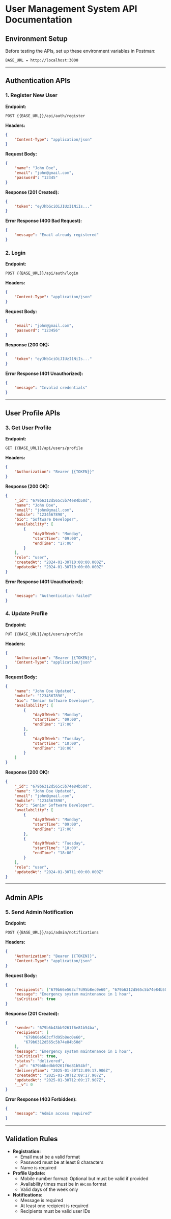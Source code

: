 # User Management System API Documentation

## Environment Setup
Before testing the APIs, set up these environment variables in Postman:
```
BASE_URL = http://localhost:3000

```

---

## Authentication APIs
### 1. Register New User
**Endpoint:**
```
POST {{BASE_URL}}/api/auth/register
```
**Headers:**
```json
{
    "Content-Type": "application/json"
}
```
**Request Body:**
```json
{
    "name": "John Doe",
    "email": "john@gmail.com",
    "password": "12345"
}
```
**Response (201 Created):**
```json
{
    "token": "eyJhbGciOiJIUzI1NiIs..."
}
```
**Error Response (400 Bad Request):**
```json
{
    "message": "Email already registered"
}
```

### 2. Login
**Endpoint:**
```
POST {{BASE_URL}}/api/auth/login
```
**Headers:**
```json
{
    "Content-Type": "application/json"
}
```
**Request Body:**
```json
{
    "email": "john@gmail.com",
    "password": "123456"
}
```
**Response (200 OK):**
```json
{
    "token": "eyJhbGciOiJIUzI1NiIs..."
}
```
**Error Response (401 Unauthorized):**
```json
{
    "message": "Invalid credentials"
}
```

---

## User Profile APIs
### 3. Get User Profile
**Endpoint:**
```
GET {{BASE_URL}}/api/users/profile
```
**Headers:**
```json
{
    "Authorization": "Bearer {{TOKEN}}"
}
```
**Response (200 OK):**
```json
{
    "_id": "679b6312d565c5b74e84b50d",
    "name": "John Doe",
    "email": "john@gmail.com",
    "mobile": "1234567890",
    "bio": "Software Developer",
    "availability": [
        {
            "dayOfWeek": "Monday",
            "startTime": "09:00",
            "endTime": "17:00"
        }
    ],
    "role": "user",
    "createdAt": "2024-01-30T10:00:00.000Z",
    "updatedAt": "2024-01-30T10:00:00.000Z"
}
```
**Error Response (401 Unauthorized):**
```json
{
    "message": "Authentication failed"
}
```

### 4. Update Profile
**Endpoint:**
```
PUT {{BASE_URL}}/api/users/profile
```
**Headers:**
```json
{
    "Authorization": "Bearer {{TOKEN}}",
    "Content-Type": "application/json"
}
```
**Request Body:**
```json
{
    "name": "John Doe Updated",
    "mobile": "1234567890",
    "bio": "Senior Software Developer",
    "availability": [
        {
            "dayOfWeek": "Monday",
            "startTime": "09:00",
            "endTime": "17:00"
        },
        {
            "dayOfWeek": "Tuesday",
            "startTime": "10:00",
            "endTime": "18:00"
        }
    ]
}
```
**Response (200 OK):**
```json
{
    "_id": "679b6312d565c5b74e84b50d",
    "name": "John Doe Updated",
    "email": "john@gmail.com",
    "mobile": "1234567890",
    "bio": "Senior Software Developer",
    "availability": [
        {
            "dayOfWeek": "Monday",
            "startTime": "09:00",
            "endTime": "17:00"
        },
        {
            "dayOfWeek": "Tuesday",
            "startTime": "10:00",
            "endTime": "18:00"
        }
    ],
    "role": "user",
    "updatedAt": "2024-01-30T11:00:00.000Z"
}
```

---

## Admin APIs
### 5. Send Admin Notification
**Endpoint:**
```
POST {{BASE_URL}}/api/admin/notifications
```
**Headers:**
```json
{
    "Authorization": "Bearer {{TOKEN}}",
    "Content-Type": "application/json"
}
```
**Request Body:**
```json
{
    "recipients": ["679b66e563cf7d95b8ec0e60", "679b6312d565c5b74e84b50d"],
    "message": "Emergency system maintenance in 1 hour",
    "isCritical": true
}
```
**Response (201 Created):**
```json
{
    "sender": "679b6b43bb9261f6e81b54ba",
    "recipients": [
        "679b66e563cf7d95b8ec0e60",
        "679b6312d565c5b74e84b50d"
    ],
    "message": "Emergency system maintenance in 1 hour",
    "isCritical": true,
    "status": "delivered",
    "_id": "679b6bedbb9261f6e81b54bf",
    "deliveryTime": "2025-01-30T12:09:17.906Z",
    "createdAt": "2025-01-30T12:09:17.907Z",
    "updatedAt": "2025-01-30T12:09:17.907Z",
    "__v": 0
}
```
**Error Response (403 Forbidden):**
```json
{
    "message": "Admin access required"
}
```

---


## Validation Rules
- **Registration:**
  - Email must be a valid format
  - Password must be at least 8 characters
  - Name is required
- **Profile Update:**
  - Mobile number format: Optional but must be valid if provided
  - Availability times must be in `HH:mm` format
  - Valid days of the week only
- **Notifications:**
  - Message is required
  - At least one recipient is required
  - Recipients must be valid user IDs

